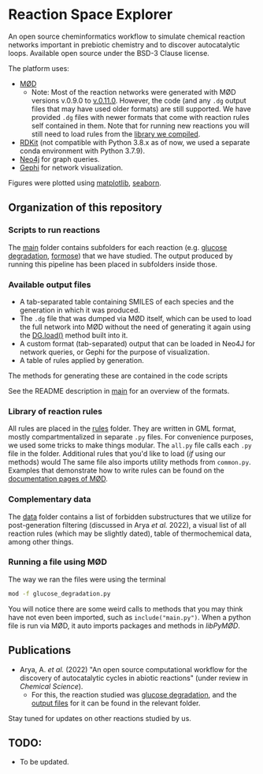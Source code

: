 # Reaction Space Explorer
An open source cheminformatics workflow to simulate chemical reaction networks important in prebiotic chemistry and to discover autocatalytic loops. Available open source under the BSD-3 Clause license.

The platform uses:
* [MØD](https://github.com/jakobandersen/mod)
    * Note: Most of the reaction networks were generated with MØD versions v.0.9.0 to [v.0.11.0](https://github.com/jakobandersen/mod/releases/tag/v0.11.0). However, the code (and any `.dg` output files that may have used older formats) are still supported. We have provided `.dg` files with newer formats that come with reaction rules self contained in them. Note that for running new reactions you will still need to load rules from the [library we compiled](rules/).
* [RDKit](https://anaconda.org/rdkit/rdkit) (not compatible with Python 3.8.x as of now, we used a separate conda environment with Python 3.7.9).
* [Neo4j](https://neo4j.com/) for graph queries.
* [Gephi](https://gephi.org/) for network visualization.

Figures were plotted using [matplotlib](https://matplotlib.org/), [seaborn](https://seaborn.pydata.org/).

## Organization of this repository
### Scripts to run reactions
The [main](main/) folder contains subfolders for each reaction (e.g. [glucose degradation](main/glucose/), [formose](main/formose/)) that we have studied. The output produced by running this pipeline has been placed in subfolders inside those.

### Available output files
* A tab-separated table containing SMILES of each species and the generation in which it was produced.
* The `.dg` file that was dumped via MØD itself, which can be used to load the full network into MØD without the need of generating it again using the [DG.load()]((https://jakobandersen.github.io/mod/pymod/dg/DG.html?highlight=dg%20load#mod.DG.load)) method built into it.
* A custom format (tab-separated) output that can be loaded in Neo4J for network queries, or Gephi for the purpose of visualization.
* A table of rules applied by generation.

The methods for generating these are contained in the code scripts

See the README description in [main](main/) for an overview of the formats.

### Library of reaction rules
All rules are placed in the [rules](rules/) folder. They are written in GML format, mostly compartmentalized in separate `.py` files. For convenience purposes, we used some tricks to make things modular. The `all.py` file calls each `.py` file in the folder. Additional rules that you'd like to load (*if* using our methods) would The same file also imports utility methods from `common.py`. Examples that demonstrate how to write rules can be found on the [documentation pages of MØD](https://jakobandersen.github.io/mod/).

### Complementary data
The [data](data/) folder contains a list of forbidden substructures that we utilize for post-generation filtering (discussed in Arya *et al.* 2022), a visual list of all reaction rules (which may be slightly dated), table of thermochemical data, among other things.

### Running a file using MØD
The way we ran the files were using the terminal 
```bash
mod -f glucose_degradation.py
```
You will notice there are some weird calls to methods that you may think have not even been imported, such as ```include("main.py")```. When a python file is run via MØD, it auto imports packages and methods in *libPyMØD*.

## Publications
* Arya, A. *et al.* (2022) "An open source computational workflow for the discovery of autocatalytic cycles in abiotic reactions" (under review in _Chemical Science_).
    * For this, the reaction studied was [glucose degradation](main/glucose), and the [output files](main/glucose/output) for it can be found in the relevant folder.

Stay tuned for updates on other reactions studied by us.

## TODO:
* To be updated.

